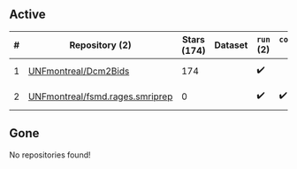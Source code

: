 ## Active
| # | Repository (2) | Stars (174) | Dataset | `run` (2) | `containers-run` (1) | Last Modified |
| --- | --- | --- | --- | --- | --- | --- |
| 1 | [UNFmontreal/Dcm2Bids](https://github.com/UNFmontreal/Dcm2Bids) | 174 |  | :heavy_check_mark: |  | 2025-03-29 01:45:06+00:00 |
| 2 | [UNFmontreal/fsmd.rages.smriprep](https://github.com/UNFmontreal/fsmd.rages.smriprep) | 0 |  | :heavy_check_mark: | :heavy_check_mark: | 2024-11-29 18:44:26+00:00 |

## Gone
No repositories found!

